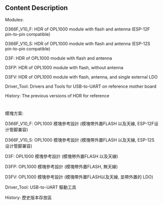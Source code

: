 ## Content Description

Modules:

D366F_V10_F: HDR of OPL1000 module with flash and antenna (ESP-12F pin-to-pin compatible)

D366F_V10_S: HDR of OPL1000 module with flash and antenna (ESP-12S pin-to-pin compatible)

D3F: HDR of OPL1000 module with flash and antenna

D3FP: HDR of OPL1000 module with flash, without antenna

D3FV: HDR of OPL1000 module with flash, antenna, and single external LDO

Driver_Tool: Drivers and Tools for USB-to-UART on reference mother board

History: The previous versions of HDR for reference

#

模塊方案:

D366F_V10_F: OPL1000 模塊參考設計 (模塊帶外置FLASH 以及天線, ESP-12F设计管脚兼容)

D366F_V10_S: OPL1000 模塊參考設計 (模塊帶外置FLASH 以及天線, ESP-12S设计管脚兼容)

D3F: OPL1000 模塊參考設計 (模塊帶外置FLASH 以及天線)

D3FP: OPL1000 模塊參考設計 (模塊帶外置FLASH, 無天線)

D3FV: OPL1000 模塊參考設計 (模塊帶外置FLASH以及天線, 並帶外置的 LDO)

Driver_Tool: USB-to-UART 驅動工具

History: 歷史版本存放區
